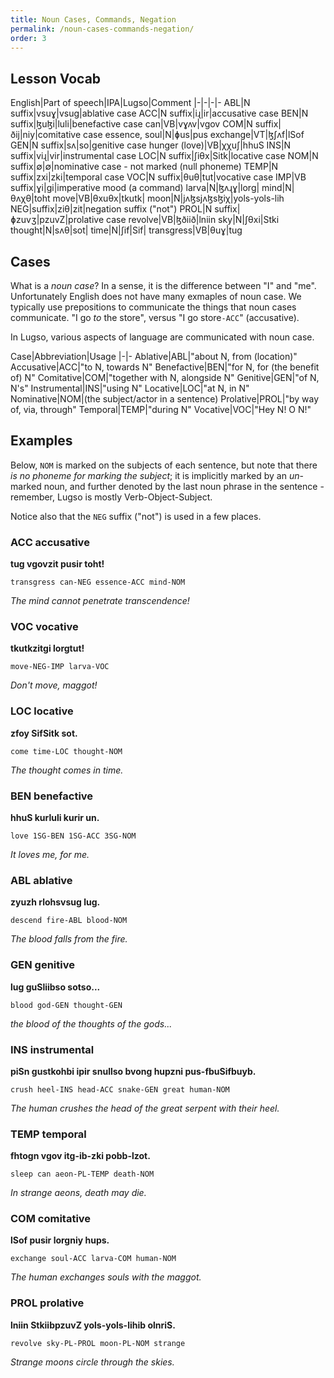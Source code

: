 ```yaml
---
title: Noun Cases, Commands, Negation
permalink: /noun-cases-commands-negation/
order: 3
---
```


## Lesson Vocab

English|Part of speech|IPA|Lugso|Comment
|-|-|-|-
ABL|N suffix|vsuɣ|vsug|ablative case
ACC|N suffix|iɻ|ir|accusative case
BEN|N suffix|ɮuɮi|luli|benefactive case
can|VB|vɣʌv|vgov
COM|N suffix|ðij|niy|comitative case
essence, soul|N|ɸus|pus
exchange|VT|ɮʃʌf|lSof
GEN|N suffix|sʌ|so|genitive case
hunger (love)|VB|χχuʃ|hhuS
INS|N suffix|viɻ|vir|instrumental case
LOC|N suffix|ʃiθx|Sitk|locative case
NOM|N suffix|∅|∅|nominative case - not marked (null phoneme)
TEMP|N suffix|zxi|zki|temporal case
VOC|N suffix|θuθ|tut|vocative case
IMP|VB suffix|ɣi|gi|imperative mood (a command)
larva|N|ɮʌɻɣ|lorg|
mind|N|θʌχθ|toht
move|VB|θxuθx|tkutk|
moon|N|jʌɮsjʌɮsɮiχ|yols-yols-lih
NEG|suffix|ziθ|zit|negation suffix ("not")
PROL|N suffix|ɸzuvʒ|pzuvZ|prolative case
revolve|VB|ɮðiið|lniin
sky|N|ʃθxi|Stki
thought|N|sʌθ|sot|
time|N|ʃif|Sif|
transgress|VB|θuɣ|tug

## Cases

What is a _noun case_? In a sense, it is the difference between "I" and "me". Unfortunately English does not have many exmaples of noun case. We typically use prepositions to communicate the things that noun cases communicate. "I go _to_ the store", versus "I go store`-ACC`" (accusative).

In Lugso, various aspects of language are communicated with noun case.

Case|Abbreviation|Usage
|-|-
Ablative|ABL|"about N, from (location)"
Accusative|ACC|"to N, towards N"
Benefactive|BEN|"for N, for (the benefit of) N"
Comitative|COM|"together with N, alongside N"
Genitive|GEN|"of N, N's"
Instrumental|INS|"using N"
Locative|LOC|"at N, in N"
Nominative|NOM|(the subject/actor in a sentence)
Prolative|PROL|"by way of, via, through"
Temporal|TEMP|"during N"
Vocative|VOC|"Hey N! O N!"

## Examples

Below, `NOM` is marked on the subjects of each sentence, but note that there _is no phoneme for marking the subject_; it is implicitly marked by an _un_-marked noun, and further denoted by the last noun phrase in the sentence - remember, Lugso is mostly Verb-Object-Subject.

Notice also that the `NEG` suffix ("not") is used in a few places.

### ACC accusative

**tug vgovzit pusir toht!**

`transgress can-NEG essence-ACC mind-NOM`

_The mind cannot penetrate transcendence!_

### VOC vocative

**tkutkzitgi lorgtut!**

`move-NEG-IMP larva-VOC`

_Don't move, maggot!_

### LOC locative

**zfoy SifSitk sot.**

`come time-LOC thought-NOM`

_The thought comes in time._

### BEN benefactive

**hhuS kurluli kurir un.**

`love 1SG-BEN 1SG-ACC 3SG-NOM`

_It loves me, for me._

### ABL ablative

**zyuzh rlohsvsug lug.**

`descend fire-ABL blood-NOM`

_The blood falls from the fire._

### GEN genitive

**lug guSliibso sotso...**

`blood god-GEN thought-GEN`

_the blood of the thoughts of the gods..._

### INS instrumental

**piSn gustkohbi ipir snullso bvong hupzni pus-fbuSifbuyb.**

`crush heel-INS head-ACC snake-GEN great human-NOM`

_The human crushes the head of the great serpent with their heel._

### TEMP temporal

**fhtogn vgov itg-ib-zki pobb-lzot.**

`sleep can aeon-PL-TEMP death-NOM`

_In strange aeons, death may die._

### COM comitative

**lSof pusir lorgniy hups.**

`exchange soul-ACC larva-COM human-NOM`

_The human exchanges souls with the maggot._

### PROL prolative

**lniin StkiibpzuvZ yols-yols-lihib olnriS.**

`revolve sky-PL-PROL moon-PL-NOM strange`

_Strange moons circle through the skies._
